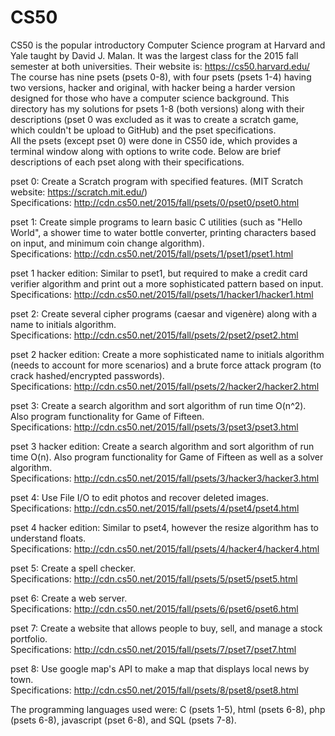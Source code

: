 # CS50
CS50 is the popular introductory Computer Science program at Harvard and Yale taught by David J. Malan. It was the largest class for the 2015 fall semester at both universities. Their website is: https://cs50.harvard.edu/                                            
The course has nine psets (psets 0-8), with four psets (psets 1-4) having two versions, hacker and original, with hacker being a harder version designed for those who have a computer science background. This directory has my solutions for psets 1-8 (both versions) along with their descriptions (pset 0 was excluded as it was to create a scratch game, which couldn't be upload to GitHub) and the pset specifications.           
All the psets (except pset 0) were done in CS50 ide, which provides a terminal window along with options to write code. Below are brief descriptions of each pset along with their specifications.

pset 0: Create a Scratch program with specified features. (MIT Scratch website: https://scratch.mit.edu/)                
Specifications: http://cdn.cs50.net/2015/fall/psets/0/pset0/pset0.html

pset 1: Create simple programs to learn basic C utilities (such as "Hello World", a shower time to water bottle converter, printing characters based on input, and minimum coin change algorithm).                                                           
Specifications: http://cdn.cs50.net/2015/fall/psets/1/pset1/pset1.html

pset 1 hacker edition: Similar to pset1, but required to make a credit card verifier algorithm and print out a more sophisticated pattern based on input.                                                                                                  
Specifications: http://cdn.cs50.net/2015/fall/psets/1/hacker1/hacker1.html

pset 2: Create several cipher programs (caesar and vigenère) along with a name to initials algorithm.                            
Specifications: http://cdn.cs50.net/2015/fall/psets/2/pset2/pset2.html

pset 2 hacker edition: Create a more sophisticated name to initials algorithm (needs to account for more scenarios) and a brute force attack program (to crack hashed/encrypted passwords).                                                                            
Specifications: http://cdn.cs50.net/2015/fall/psets/2/hacker2/hacker2.html

pset 3: Create a search algorithm and sort algorithm of run time O(n^2). Also program functionality for Game of Fifteen.              
Specifications: http://cdn.cs50.net/2015/fall/psets/3/pset3/pset3.html

pset 3 hacker edition: Create a search algorithm and sort algorithm of run time O(n). Also program functionality for Game of Fifteen as well as a solver algorithm.                                                                                                   
Specifications: http://cdn.cs50.net/2015/fall/psets/3/hacker3/hacker3.html

pset 4: Use File I/O to edit photos and recover deleted images.                                                                   
Specifications: http://cdn.cs50.net/2015/fall/psets/4/pset4/pset4.html

pset 4 hacker edition: Similar to pset4, however the resize algorithm has to understand floats.                                     
Specifications: http://cdn.cs50.net/2015/fall/psets/4/hacker4/hacker4.html

pset 5: Create a spell checker.                                                                                                    
Specifications: http://cdn.cs50.net/2015/fall/psets/5/pset5/pset5.html

pset 6: Create a web server.                                                                                                      
Specifications: http://cdn.cs50.net/2015/fall/psets/6/pset6/pset6.html

pset 7: Create a website that allows people to buy, sell, and manage a stock portfolio.                                             
Specifications: http://cdn.cs50.net/2015/fall/psets/7/pset7/pset7.html

pset 8: Use google map's API to make a map that displays local news by town.                                                       
Specifications: http://cdn.cs50.net/2015/fall/psets/8/pset8/pset8.html

The programming languages used were: C (psets 1-5), html (psets 6-8), php (psets 6-8), javascript (pset 6-8), and SQL (psets 7-8).  
